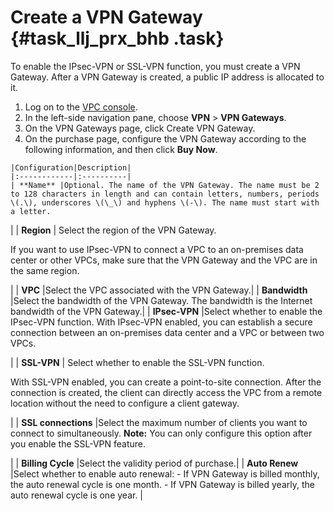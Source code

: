 # Create a VPN Gateway {#task_llj_prx_bhb .task}

To enable the IPsec-VPN or SSL-VPN function, you must create a VPN Gateway. After a VPN Gateway is created, a public IP address is allocated to it.

1.  Log on to the [VPC console](https://partners-intl.aliyun.com/login-required#/vpc).
2.  In the left-side navigation pane, choose **VPN** \> **VPN Gateways**.
3.   On the VPN Gateways page, click Create VPN Gateway. 
4.   On the purchase page, configure the VPN Gateway according to the following information, and then click **Buy Now**. 

    |Configuration|Description|
    |:------------|:----------|
    | **Name** |Optional. The name of the VPN Gateway. The name must be 2 to 128 characters in length and can contain letters, numbers, periods \(.\), underscores \(\_\) and hyphens \(-\). The name must start with a letter.

 |
    | **Region** | Select the region of the VPN Gateway.

 If you want to use IPsec-VPN to connect a VPC to an on-premises data center or other VPCs, make sure that the VPN Gateway and the VPC are in the same region.

 |
    | **VPC** |Select the VPC associated with the VPN Gateway.|
    | **Bandwidth** |Select the bandwidth of the VPN Gateway. The bandwidth is the Internet bandwidth of the VPN Gateway.|
    | **IPsec-VPN** |Select whether to enable the IPsec-VPN function. With IPsec-VPN enabled, you can establish a secure connection between an on-premises data center and a VPC or between two VPCs.

 |
    | **SSL-VPN** | Select whether to enable the SSL-VPN function.

 With SSL-VPN enabled, you can create a point-to-site connection. After the connection is created, the client can directly access the VPC from a remote location without the need to configure a client gateway.

 |
    | **SSL connections** |Select the maximum number of clients you want to connect to simultaneously. **Note:** You can only configure this option after you enable the SSL-VPN feature.

 |
    | **Billing Cycle** |Select the validity period of purchase.|
    | **Auto Renew** |Select whether to enable auto renewal:     -   If VPN Gateway is billed monthly, the auto renewal cycle is one month.
    -   If VPN Gateway is billed yearly, the auto renewal cycle is one year.
 |


